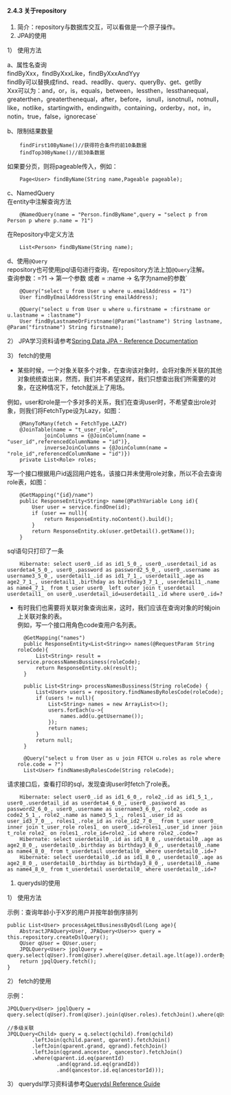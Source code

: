 #### 2.4.3 关于repository

1. 简介：repository与数据库交互，可以看做是一个原子操作。
2. JPA的使用

1） 使用方法

a、属性名查询  
findByXxx，findByXxxLike，findByXxxAndYyy  
findBy可以替换成find、read、readBy、query、queryBy、get、getBy  
Xxx可以为：and，or，is，equals，between，lessthen，lessthanequal，greaterthen，greaterthenequal，after，before， isnull，isnotnull，notnull，like，notlike，startingwith，endingwith，containing，orderby，not，in，notin，true，false，ignorecase\`

b、限制结果数量

```text
    findFirst10ByName()//获得符合条件的前10条数据  
    findTop30ByName()//前30条数据 
```

如果要分页，则将pageable传入，例如：

```text
    Page<User> findByName(String name,Pageable pageable);
```

c、NamedQuery  
在entity中注解查询方法

```text
    @NamedQuery(name = "Person.findByName",query = "select p from Person p where p.name = ?1")
```

在Repository中定义方法

```text
    List<Person> findByName(String name);
```

d、使用`@Query`  
repository也可使用jpql语句进行查询，在repository方法上加`@Query`注解。  
查询参数：=?1 -&gt; 第一个参数 或者 = :name -&gt; 名字为name的参数\`

```text
    @Query("select u from User u where u.emailAddress = ?1")
    User findByEmailAddress(String emailAddress);

    @Query("select u from User u where u.firstname = :firstname or u.lastname = :lastname")
    User findByLastnameOrFirstname(@Param("lastname") String lastname, @Param("firstname") String firstname);
```

2） JPA学习资料请参考[Spring Data JPA - Reference Documentation](https://docs.spring.io/spring-data/jpa/docs/1.11.6.RELEASE/reference/html/#jpa.query-methods.query-creation)

3） fetch的使用

* 某些时候，一个对象关联多个对象，在查询该对象时，会将对象所关联的其他对象统统查出来，然而，我们并不希望这样，我们只想查出我们所需要的对象，在这种情况下，fetch就派上了用场。  

例如，user和role是一个多对多的关系，我们在查询user时，不希望查出role对象，则我们将FetchType设为Lazy，如图：

```text
    @ManyToMany(fetch = FetchType.LAZY)
    @JoinTable(name = "t_user_role",
            joinColumns = {@JoinColumn(name = "user_id",referencedColumnName = "id")},
            inverseJoinColumns = {@JoinColumn(name = "role_id",referencedColumnName = "id")})
    private List<Role> roles;
```

写一个接口根据用户id返回用户姓名，该接口并未使用role对象，所以不会去查询role表，如图：

```text
    @GetMapping("{id}/name")
    public ResponseEntity<String> name(@PathVariable Long id){
        User user = service.findOne(id);
        if (user == null){
            return ResponseEntity.noContent().build();
        }
        return ResponseEntity.ok(user.getDetail().getName());
    }
```

sql语句只打印了一条

```text
    Hibernate: select user0_.id as id1_5_0_, user0_.userdetail_id as userdeta4_5_0_, user0_.password as password2_5_0_, user0_.username as username3_5_0_, userdetail1_.id as id1_7_1_, userdetail1_.age as age2_7_1_, userdetail1_.birthday as birthday3_7_1_, userdetail1_.name as name4_7_1_ from t_user user0_ left outer join t_userdetail userdetail1_ on user0_.userdetail_id=userdetail1_.id where user0_.id=?
```

* 有时我们也需要将关联对象查询出来，这时，我们应该在查询对象的时候join上关联对象的表。  
  例如，写一个接口用角色code查用户名列表。

  ```text
    @GetMapping("names")
    public ResponseEntity<List<String>> names(@RequestParam String roleCode){
        List<String> result = service.processNamesBussiness(roleCode);
        return ResponseEntity.ok(result);
    }

    public List<String> processNamesBussiness(String roleCode) {
        List<User> users = repository.findNamesByRolesCode(roleCode);
        if (users != null){
            List<String> names = new ArrayList<>();
            users.forEach(u->{
                names.add(u.getUsername());
            });
            return names;
        }
        return null;
    }

    @Query("select u from User as u join FETCH u.roles as role where role.code = ?")
    List<User> findNamesByRolesCode(String roleCode);
  ```

请求接口后，查看打印的sql，发现查询user时fetch了role表。

```text
    Hibernate: select user0_.id as id1_6_0_, role2_.id as id1_5_1_, user0_.userdetail_id as userdeta4_6_0_, user0_.password as password2_6_0_, user0_.username as username3_6_0_, role2_.code as code2_5_1_, role2_.name as name3_5_1_, roles1_.user_id as user_id3_7_0__, roles1_.role_id as role_id2_7_0__ from t_user user0_ inner join t_user_role roles1_ on user0_.id=roles1_.user_id inner join t_role role2_ on roles1_.role_id=role2_.id where role2_.code=?
    Hibernate: select userdetail0_.id as id1_8_0_, userdetail0_.age as age2_8_0_, userdetail0_.birthday as birthday3_8_0_, userdetail0_.name as name4_8_0_ from t_userdetail userdetail0_ where userdetail0_.id=?
    Hibernate: select userdetail0_.id as id1_8_0_, userdetail0_.age as age2_8_0_, userdetail0_.birthday as birthday3_8_0_, userdetail0_.name as name4_8_0_ from t_userdetail userdetail0_ where userdetail0_.id=?
```

1. querydsl的使用

1） 使用方法

示例：查询年龄小于X岁的用户并按年龄倒序排列

```text
public List<User> processAgeLtBusinessByQsdl(Long age){
    AbstractJPAQuery<User, JPAQuery<User>> query = this.repository.createDslQuery();
    QUser qUser = QUser.user;
    JPQLQuery<User> jpqlQuery = query.select(qUser).from(qUser).where(qUser.detail.age.lt(age)).orderBy(qUser.detail.age.desc());
    return jpqlQuery.fetch();
}
```

2） fetch的使用

示例：

```text
JPQLQuery<User> jpqlQuery = query.select(qUser).from(qUser).join(qUser.roles).fetchJoin().where(qUser.roles.contains(role));

//多级关联
JPQLQuery<Child> query = q.select(qchild).from(qchild)
        .leftJoin(qchild.parent, qparent).fetchJoin()
        .leftJoin(qparent.grand, qgrand).fetchJoin()
        .leftJoin(qgrand.ancestor, qancestor).fetchJoin()
        .where(qparent.id.eq(parentId)
                .and(qgrand.id.eq(grandId))
                .and(qancestor.id.eq(ancestorId)));
```

3） querydsl学习资料请参考[Querydsl Reference Guide](http://www.querydsl.com/static/querydsl/4.1.3/reference/html_single/)
